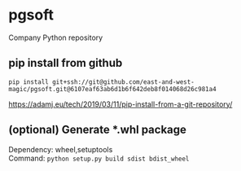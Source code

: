 # pgsoft
Company Python repository

## pip install from github
```shell
pip install git+ssh://git@github.com/east-and-west-magic/pgsoft.git@6107eaf63ab6d1b6f642deb8f014068d26c981a4
```

https://adamj.eu/tech/2019/03/11/pip-install-from-a-git-repository/

## (optional) Generate *.whl package
Dependency: wheel,setuptools  
Command: `python setup.py build sdist bdist_wheel`

